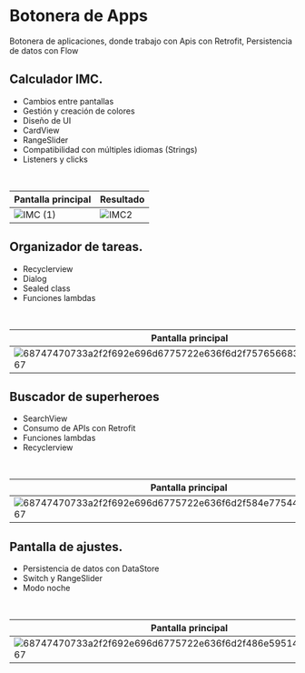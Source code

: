 # Botonera de Apps
Botonera de aplicaciones, donde trabajo con Apis con Retrofit, Persistencia de datos con Flow

## Calculador IMC.

* Cambios entre pantallas
* Gestión y creación de colores
* Diseño de UI
* CardView
* RangeSlider
* Compatibilidad con múltiples idiomas (Strings)
* Listeners y clicks
<br/>

| Pantalla principal  | Resultado |
| ------------- | ------------- |
| ![IMC (1)](https://user-images.githubusercontent.com/49825382/228908667-b2a2854b-2ebf-4fab-8514-47a58ab673c2.png)| ![IMC2](https://user-images.githubusercontent.com/49825382/228909037-e1ae81c8-d9d1-4c9c-9ec0-97cc7393ba96.png) |

## Organizador de tareas.

* Recyclerview
* Dialog
* Sealed class
* Funciones lambdas
<br/>


| Pantalla principal  | Añadiendo tareas |
| ------------- | ------------- |
| ![68747470733a2f2f692e696d6775722e636f6d2f757656683451392e706e67](https://user-images.githubusercontent.com/49825382/228909867-bb5fb8b1-9e4d-4d4d-a667-a482f28997b5.png)| ![68747470733a2f2f692e696d6775722e636f6d2f476848756a36632e706e67](https://user-images.githubusercontent.com/49825382/228910084-474e0fd4-ea2a-437a-a61e-9eeb4cc68a50.png) |

## Buscador de superheroes

* SearchView
* Consumo de APIs con Retrofit
* Funciones lambdas
* Recyclerview
<br/>


| Pantalla principal  | Detalle de la busqueda |
| ------------- | ------------- |
|![68747470733a2f2f692e696d6775722e636f6d2f584e7754486a792e706e67](https://user-images.githubusercontent.com/49825382/228910900-f023253a-6f6f-4a03-89ab-923a4cb44fa8.png) | ![68747470733a2f2f692e696d6775722e636f6d2f78594f73734a662e706e67](https://user-images.githubusercontent.com/49825382/228911053-f8b99081-44af-4703-a005-2182e1c282e1.png) |

## Pantalla de ajustes.

* Persistencia de datos con DataStore
* Switch y RangeSlider
* Modo noche
<br/>


| Pantalla principal  | Persistencia de datos |
| ------------- | ------------- |
|![68747470733a2f2f692e696d6775722e636f6d2f486e59514965772e706e67](https://user-images.githubusercontent.com/49825382/228911785-1074f284-ad18-4ee9-a6cc-2458b7acc5a6.png) | ![68747470733a2f2f692e696d6775722e636f6d2f7031596e3167742e706e67](https://user-images.githubusercontent.com/49825382/228911827-a9474fa5-011e-4c5d-ab6a-ecb310704132.png) |
